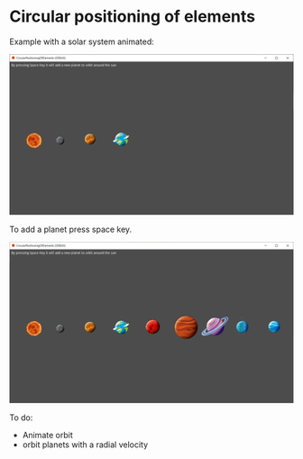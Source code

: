 # Circular positioning of elements

Example with a solar system animated:


![Solar System](https://github.com/ncdev2015/CircularPositioningOfElements/blob/master/assets/example_1.png)

To add a planet press space key.

![Solar System](https://github.com/ncdev2015/CircularPositioningOfElements/blob/master/assets/example_2.png)

To do:

- Animate orbit
- orbit planets with a radial velocity